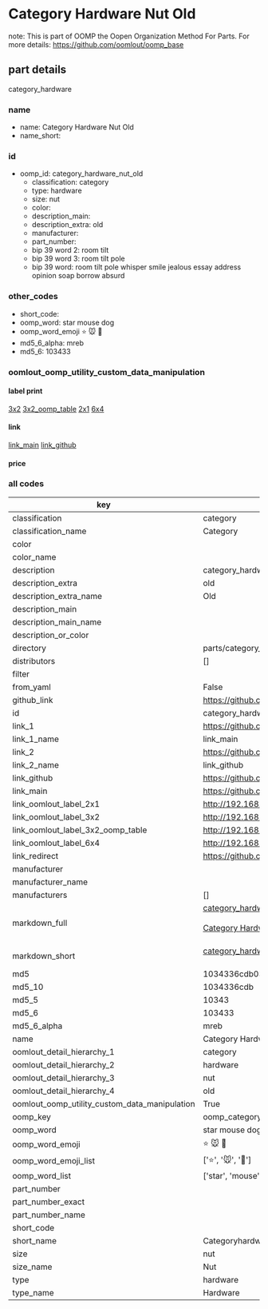 # Category Hardware Nut Old  

note: This is part of OOMP the Oopen Organization Method For Parts. For more details: https://github.com/oomlout/oomp_base

##  part details
  



category_hardware



### name
* name: Category Hardware Nut Old
* name_short: 
### id
* oomp_id: category_hardware_nut_old
  * classification: category
  * type: hardware
  * size: nut
  * color: 
  * description_main: 
  * description_extra: old
  * manufacturer: 
  * part_number: 
  * bip 39 word 2: room tilt
  * bip 39 word 3: room tilt pole
  * bip 39 word: room tilt pole whisper smile jealous essay address opinion soap borrow absurd

### other_codes
* short_code: 
* oomp_word: star mouse dog
* oomp_word_emoji :star: :mouse: :dog:
* md5_6_alpha: mreb
* md5_6: 103433






### oomlout_oomp_utility_custom_data_manipulation
#### label print
[3x2](http://192.168.1.245:1112/?label=oomp%20mreb)
[3x2_oomp_table](http://192.168.1.108:1112/?label=oomp%20mreb)
[2x1](http://192.168.1.242:1112/?label=oomp%20mreb)
[6x4](http://192.168.1.55:1112/?label=oomp%20mreb)    

#### link

[link_main](https://github.com/oomlout/oomlout_oomp_version_1_messy/tree/main/parts/category_hardware_nut_old) [link_github](https://github.com/oomlout/oomlout_oomp_version_1_messy/tree/main/parts/category_hardware_nut_old)                             

#### price







### all codes 
| key | value |  
| --- | --- |  
| classification | category |  
| classification_name | Category |  
| color |  |  
| color_name |  |  
| description | category_hardware |  
| description_extra | old |  
| description_extra_name | Old |  
| description_main |  |  
| description_main_name |  |  
| description_or_color |   |  
| directory | parts/category_hardware_nut_old |  
| distributors | [] |  
| filter |  |  
| from_yaml | False |  
| github_link | https://github.com/oomlout/oomlout_oomp_part_src/tree/main/parts/category_hardware_nut_old |  
| id | category_hardware_nut_old |  
| link_1 | https://github.com/oomlout/oomlout_oomp_version_1_messy/tree/main/parts/category_hardware_nut_old |  
| link_1_name | link_main |  
| link_2 | https://github.com/oomlout/oomlout_oomp_version_1_messy/tree/main/parts/category_hardware_nut_old |  
| link_2_name | link_github |  
| link_github | https://github.com/oomlout/oomlout_oomp_version_1_messy/tree/main/parts/category_hardware_nut_old |  
| link_main | https://github.com/oomlout/oomlout_oomp_version_1_messy/tree/main/parts/category_hardware_nut_old |  
| link_oomlout_label_2x1 | http://192.168.1.242:1112/?label=oomp%20mreb |  
| link_oomlout_label_3x2 | http://192.168.1.245:1112/?label=oomp%20mreb |  
| link_oomlout_label_3x2_oomp_table | http://192.168.1.108:1112/?label=oomp%20mreb |  
| link_oomlout_label_6x4 | http://192.168.1.55:1112/?label=oomp%20mreb |  
| link_redirect | https://github.com/oomlout/oomlout_oomp_version_1_messy/tree/main/parts/category_hardware_nut_old |  
| manufacturer |  |  
| manufacturer_name |  |  
| manufacturers | [] |  
| markdown_full | [category_hardware_nut_old](none)<br>[](none)<br>[Category Hardware Nut Old](none)<br><br> |  
| markdown_short | [category_hardware_nut_old](none)<br><br> |  
| md5 | 1034336cdb0369a5de665fa94f3885df |  
| md5_10 | 1034336cdb |  
| md5_5 | 10343 |  
| md5_6 | 103433 |  
| md5_6_alpha | mreb |  
| name | Category Hardware Nut Old |  
| oomlout_detail_hierarchy_1 | category |  
| oomlout_detail_hierarchy_2 | hardware |  
| oomlout_detail_hierarchy_3 | nut |  
| oomlout_detail_hierarchy_4 | old |  
| oomlout_oomp_utility_custom_data_manipulation | True |  
| oomp_key | oomp_category_hardware_nut_old |  
| oomp_word | star mouse dog |  
| oomp_word_emoji | :star: :mouse: :dog: |  
| oomp_word_emoji_list | [':star:', ':mouse:', ':dog:'] |  
| oomp_word_list | ['star', 'mouse', 'dog'] |  
| part_number |  |  
| part_number_exact |  |  
| part_number_name |  |  
| short_code |  |  
| short_name | Categoryhardware |  
| size | nut |  
| size_name | Nut |  
| type | hardware |  
| type_name | Hardware |  
